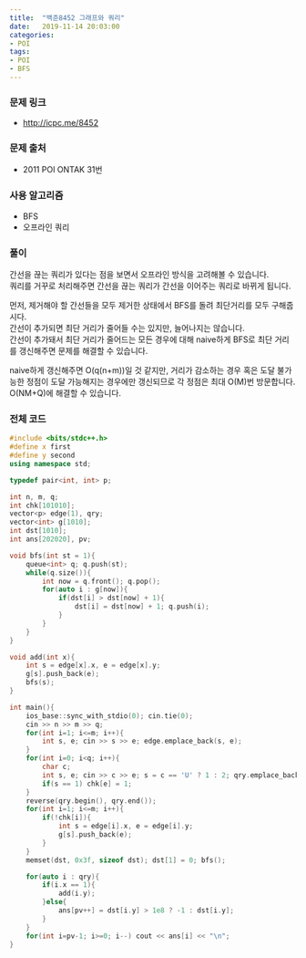 ```yaml
---
title:  "백준8452 그래프와 쿼리"
date:   2019-11-14 20:03:00
categories:
- POI
tags:
- POI
- BFS
---
```


### 문제 링크
* http://icpc.me/8452

### 문제 출처
* 2011 POI ONTAK 31번

### 사용 알고리즘
* BFS
* 오프라인 쿼리

### 풀이
간선을 끊는 쿼리가 있다는 점을 보면서 오프라인 방식을 고려해볼 수 있습니다.<br>
쿼리를 거꾸로 처리해주면 간선을 끊는 쿼리가 간선을 이어주는 쿼리로 바뀌게 됩니다.

먼저, 제거해야 할 간선들을 모두 제거한 상태에서 BFS를 돌려 최단거리를 모두 구해줍시다.<br>
간선이 추가되면 최단 거리가 줄어들 수는 있지만, 늘어나지는 않습니다.<br>
간선이 추가돼서 최단 거리가 줄어드는 모든 경우에 대해 naive하게 BFS로 최단 거리를 갱신해주면 문제를 해결할 수 있습니다.

naive하게 갱신해주면 O(q(n+m))일 것 같지만, 거리가 감소하는 경우 혹은 도달 불가능한 정점이 도달 가능해지는 경우에만 갱신되므로 각 정점은 최대 O(M)번 방문합니다.<br>
O(NM+Q)에 해결할 수 있습니다.

### 전체 코드
```cpp
#include <bits/stdc++.h>
#define x first
#define y second
using namespace std;

typedef pair<int, int> p;

int n, m, q;
int chk[101010];
vector<p> edge(1), qry;
vector<int> g[1010];
int dst[1010];
int ans[202020], pv;

void bfs(int st = 1){
    queue<int> q; q.push(st);
    while(q.size()){
        int now = q.front(); q.pop();
        for(auto i : g[now]){
            if(dst[i] > dst[now] + 1){
                dst[i] = dst[now] + 1; q.push(i);
            }
        }
    }
}

void add(int x){
    int s = edge[x].x, e = edge[x].y;
    g[s].push_back(e);
    bfs(s);
}

int main(){
    ios_base::sync_with_stdio(0); cin.tie(0);
    cin >> n >> m >> q;
    for(int i=1; i<=m; i++){
        int s, e; cin >> s >> e; edge.emplace_back(s, e);
    }
    for(int i=0; i<q; i++){
        char c;
        int s, e; cin >> c >> e; s = c == 'U' ? 1 : 2; qry.emplace_back(s, e);
        if(s == 1) chk[e] = 1;
    }
    reverse(qry.begin(), qry.end());
    for(int i=1; i<=m; i++){
        if(!chk[i]){
            int s = edge[i].x, e = edge[i].y;
            g[s].push_back(e);
        }
    }
    memset(dst, 0x3f, sizeof dst); dst[1] = 0; bfs();

    for(auto i : qry){
        if(i.x == 1){
            add(i.y);
        }else{
            ans[pv++] = dst[i.y] > 1e8 ? -1 : dst[i.y];
        }
    }
    for(int i=pv-1; i>=0; i--) cout << ans[i] << "\n";
}
```
